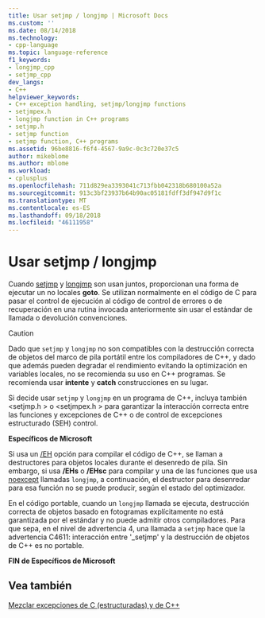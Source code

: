 ```yaml
---
title: Usar setjmp / longjmp | Microsoft Docs
ms.custom: ''
ms.date: 08/14/2018
ms.technology:
- cpp-language
ms.topic: language-reference
f1_keywords:
- longjmp_cpp
- setjmp_cpp
dev_langs:
- C++
helpviewer_keywords:
- C++ exception handling, setjmp/longjmp functions
- setjmpex.h
- longjmp function in C++ programs
- setjmp.h
- setjmp function
- setjmp function, C++ programs
ms.assetid: 96be8816-f6f4-4567-9a9c-0c3c720e37c5
author: mikeblome
ms.author: mblome
ms.workload:
- cplusplus
ms.openlocfilehash: 711d829ea3393041c713fbb042318b680100a52a
ms.sourcegitcommit: 913c3bf23937b64b90ac05181fdff3df947d9f1c
ms.translationtype: MT
ms.contentlocale: es-ES
ms.lasthandoff: 09/18/2018
ms.locfileid: "46111958"
---
```

# <a name="using-setjmp-and-longjmp"></a>Usar setjmp / longjmp

Cuando [setjmp](../c-runtime-library/reference/setjmp.md) y [longjmp](../c-runtime-library/reference/longjmp.md) son usan juntos, proporcionan una forma de ejecutar un no locales **goto**. Se utilizan normalmente en el código de C para pasar el control de ejecución al código de control de errores o de recuperación en una rutina invocada anteriormente sin usar el estándar de llamada o devolución convenciones.

> [!CAUTION]
> Dado que `setjmp` y `longjmp` no son compatibles con la destrucción correcta de objetos del marco de pila portátil entre los compiladores de C++, y dado que además pueden degradar el rendimiento evitando la optimización en variables locales, no se recomienda su uso en C++ programas. Se recomienda usar **intente** y **catch** construcciones en su lugar.

Si decide usar `setjmp` y `longjmp` en un programa de C++, incluya también \<setjmp.h > o \<setjmpex.h > para garantizar la interacción correcta entre las funciones y excepciones de C++ o de control de excepciones estructurado (SEH) control.

**Específicos de Microsoft**

Si usa un [/EH](../build/reference/eh-exception-handling-model.md) opción para compilar el código de C++, se llaman a destructores para objetos locales durante el desenredo de pila. Sin embargo, si usa **/EHs** o **/EHsc** para compilar y una de las funciones que usa [noexcept](../cpp/noexcept-cpp.md) llamadas `longjmp`, a continuación, el destructor para desenredar para esa función no se puede producir, según el estado del optimizador.

En el código portable, cuando un `longjmp` llamada se ejecuta, destrucción correcta de objetos basado en fotogramas explícitamente no está garantizada por el estándar y no puede admitir otros compiladores. Para que sepa, en el nivel de advertencia 4, una llamada a `setjmp` hace que la advertencia C4611: interacción entre '_setjmp' y la destrucción de objetos de C++ es no portable.

**FIN de Específicos de Microsoft**

## <a name="see-also"></a>Vea también

[Mezclar excepciones de C (estructuradas) y de C++](../cpp/mixing-c-structured-and-cpp-exceptions.md)
